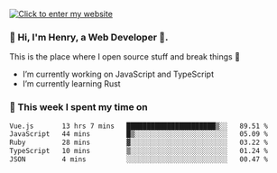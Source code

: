 [![Click to enter my website](https://github.com/zh30/zh30/assets/7930156/bb82b0df-3fb8-4136-8522-734cd2b27f6a)](https://blog.zhanghe.dev) 

### 👋 Hi, I'm Henry, a Web Developer 🚀.

This is the place where I open source stuff and break things :rofl:

- I’m currently working on JavaScript and TypeScript
- I’m currently learning Rust

### 💪 This week I spent my time on

<!--START_SECTION:waka-->

```txt
Vue.js       13 hrs 7 mins   ██████████████████████▒░░   89.51 %
JavaScript   44 mins         █▒░░░░░░░░░░░░░░░░░░░░░░░   05.09 %
Ruby         28 mins         ▓░░░░░░░░░░░░░░░░░░░░░░░░   03.22 %
TypeScript   10 mins         ▒░░░░░░░░░░░░░░░░░░░░░░░░   01.24 %
JSON         4 mins          ░░░░░░░░░░░░░░░░░░░░░░░░░   00.47 %
```

<!--END_SECTION:waka-->
